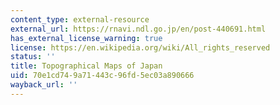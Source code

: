 ```yaml
---
content_type: external-resource
external_url: https://rnavi.ndl.go.jp/en/post-440691.html
has_external_license_warning: true
license: https://en.wikipedia.org/wiki/All_rights_reserved
status: ''
title: Topographical Maps of Japan
uid: 70e1cd74-9a71-443c-96fd-5ec03a890666
wayback_url: ''
---
```

